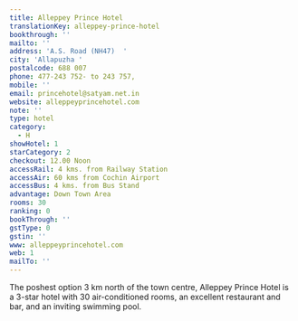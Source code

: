 ```yaml
---
title: Alleppey Prince Hotel
translationKey: alleppey-prince-hotel
bookthrough: ''
mailto: ''
address: 'A.S. Road (NH47)  '
city: 'Allapuzha '
postalcode: 688 007
phone: 477-243 752- to 243 757,
mobile: ''
email: princehotel@satyam.net.in
website: alleppeyprincehotel.com
note: ''
type: hotel
category:
  - H
showHotel: 1
starCategory: 2
checkout: 12.00 Noon
accessRail: 4 kms. from Railway Station
accessAir: 60 kms from Cochin Airport
accessBus: 4 kms. from Bus Stand
advantage: Down Town Area
rooms: 30
ranking: 0
bookThrough: ''
gstType: 0
gstin: ''
www: alleppeyprincehotel.com
web: 1
mailTo: ''
---
```







The poshest option 3 km north of the town centre, Alleppey Prince Hotel is a 3-star hotel with 30 air-conditioned rooms, an excellent restaurant and bar, and an inviting swimming pool.